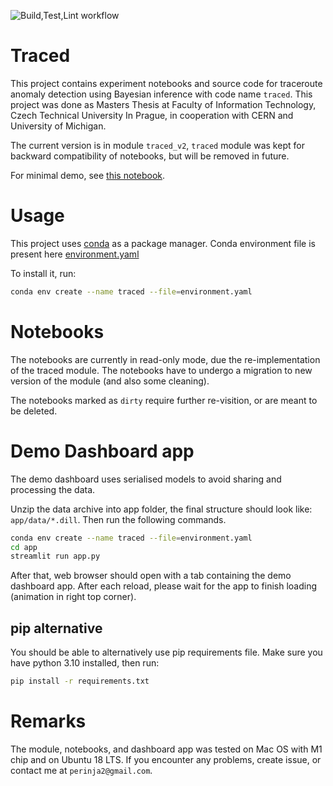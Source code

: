 
![Build,Test,Lint workflow](https://github.com/Eldeeqq/masters-thesis/actions/workflows/python-app.yml/badge.svg)

# Traced

This project contains experiment notebooks and source code for traceroute anomaly
detection using Bayesian inference with code name `traced`. This project was done as Masters Thesis at 
Faculty of Information Technology, Czech Technical University In Prague, in cooperation with CERN and University of
 Michigan.

The current version is in module `traced_v2`, `traced` module was kept for backward compatibility of notebooks, but will be removed in future.

For minimal demo, see [this notebook](./notebooks/showcase.ipynb).

# Usage

This project uses [conda](https://anaconda.org/) as a package manager. Conda environment file is present here [environment.yaml](./environment.yaml)

To install it, run:
```bash
conda env create --name traced --file=environment.yaml 
```

# Notebooks 
The notebooks are currently in read-only mode, due the re-implementation of the traced module. The notebooks have to undergo a migration to new version of the module (and also some cleaning).
 
The notebooks marked as `dirty` require further re-visition, or are meant to be deleted.

# Demo Dashboard app

The demo dashboard uses serialised models to avoid
sharing and processing the data.

Unzip the data archive into app folder, the final structure should look like: `app/data/*.dill`.
Then run the following commands.

```bash
conda env create --name traced --file=environment.yaml 
cd app
streamlit run app.py
```

After that, web browser should open with a tab containing the demo dashboard app. After each reload, please wait for the app to finish loading (animation in right top corner).

## pip alternative
You should be able to alternatively use pip requirements file. Make sure you have python 3.10 installed, then run:

```bash
pip install -r requirements.txt
```
# Remarks
The module, notebooks, and dashboard app was tested on Mac OS with M1 chip and on Ubuntu 18 LTS.  If you encounter any problems, create issue, or contact me at `perinja2@gmail.com`.